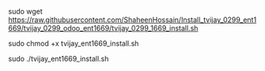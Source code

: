 
sudo wget https://raw.githubusercontent.com/ShaheenHossain/Install_tvijay_0299_ent1669/tvijay_0299_odoo_ent1669/tvijay_0299_1669_install.sh


sudo chmod +x tvijay_ent1669_install.sh

sudo ./tvijay_ent1669_install.sh


